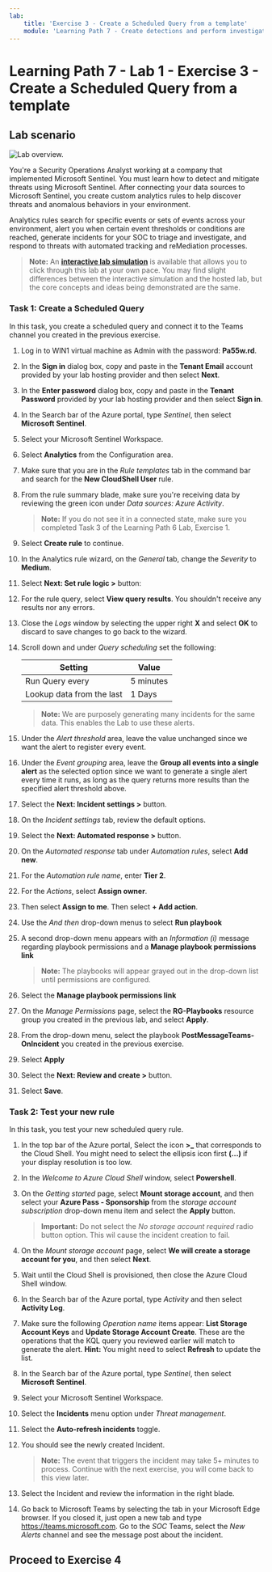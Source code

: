 ```yaml
---
lab:
    title: 'Exercise 3 - Create a Scheduled Query from a template'
    module: 'Learning Path 7 - Create detections and perform investigations using Microsoft Sentinel'
---
```


# Learning Path 7 - Lab 1 - Exercise 3 - Create a Scheduled Query from a template

## Lab scenario

![Lab overview.](../Media/SC-200-Lab_Diagrams_Mod7_L1_Ex3.png)

You're a Security Operations Analyst working at a company that implemented Microsoft Sentinel. You must learn how to detect and mitigate threats using Microsoft Sentinel. After connecting your data sources to Microsoft Sentinel, you create custom analytics rules to help discover threats and anomalous behaviors in your environment.

Analytics rules search for specific events or sets of events across your environment, alert you when certain event thresholds or conditions are reached, generate incidents for your SOC to triage and investigate, and respond to threats with automated tracking and reMediation processes.

>**Note:** An **[interactive lab simulation](https://mslabs.cloudguides.com/guides/SC-200%20Lab%20Simulation%20-%20Create%20a%20scheduled%20query)** is available that allows you to click through this lab at your own pace. You may find slight differences between the interactive simulation and the hosted lab, but the core concepts and ideas being demonstrated are the same. 


### Task 1: Create a Scheduled Query

In this task, you create a scheduled query and connect it to the Teams channel you created in the previous exercise.

1. Log in to WIN1 virtual machine as Admin with the password: **Pa55w.rd**.  

2. In the **Sign in** dialog box, copy and paste in the **Tenant Email** account provided by your lab hosting provider and then select **Next**.

3. In the **Enter password** dialog box, copy and paste in the **Tenant Password** provided by your lab hosting provider and then select **Sign in**.

4. In the Search bar of the Azure portal, type *Sentinel*, then select **Microsoft Sentinel**.

5. Select your Microsoft Sentinel Workspace.

6. Select **Analytics** from the Configuration area.

7. Make sure that you are in the *Rule templates* tab in the command bar and search for the **New CloudShell User** rule.

8. From the rule summary blade, make sure you're receiving data by reviewing the green icon under *Data sources: Azure Activity*.

    >**Note:** If you do not see it in a connected state, make sure you completed Task 3 of the Learning Path 6 Lab, Exercise 1.

9. Select **Create rule** to continue.

10. In the Analytics rule wizard, on the *General* tab, change the *Severity* to **Medium**.

11. Select **Next: Set rule logic >** button:

12. For the rule query, select **View query results**. You shouldn't receive any results nor any errors.

13. Close the *Logs* window by selecting the upper right **X** and select **OK** to discard to save changes to go back to the wizard.

14. Scroll down and under *Query scheduling* set the following:

    |Setting|Value|
    |---|---|
    |Run Query every|5 minutes|
    |Lookup data from the last|1 Days|

    >**Note:** We are purposely generating many incidents for the same data. This enables the Lab to use these alerts.

15. Under the *Alert threshold* area, leave the value unchanged since we want the alert to register every event.

16. Under the *Event grouping* area, leave the **Group all events into a single alert** as the selected option since we want to generate a single alert every time it runs, as long as the query returns more results than the specified alert threshold above.

17. Select the **Next: Incident settings >** button. 

18. On the *Incident settings* tab, review the default options.

19. Select the **Next: Automated response >** button.

20. On the *Automated response* tab under *Automation rules*, select **Add new**.

21. For the *Automation rule name*, enter **Tier 2**.

22. For the *Actions*, select **Assign owner**.

23. Then select **Assign to me**. Then select **+ Add action**.

24. Use the *And then* drop-down menus to select **Run playbook**

25. A second drop-down menu appears with an *Information (i)* message regarding playbook permissions and a **Manage playbook permissions link**

    >**Note:** The playbooks will appear grayed out in the drop-down list until permissions are configured.

26. Select the **Manage playbook permissions link**

27. On the *Manage Permissions* page, select the **RG-Playbooks** resource group you created in the previous lab, and select **Apply**.

28. From the drop-down menu, select the playbook **PostMessageTeams-OnIncident** you created in the previous exercise.

29. Select **Apply**

30. Select the **Next: Review and create >** button.
  
31. Select **Save**.


### Task 2: Test your new rule

In this task, you test your new scheduled query rule.

1. In the top bar of the Azure portal, Select the icon **>_** that corresponds to the Cloud Shell. You might need to select the ellipsis icon first **(...)** if your display resolution is too low.

2. In the *Welcome to Azure Cloud Shell* window, select **Powershell**.

3. On the *Getting started* page, select **Mount storage account**, and then select your **Azure Pass - Sponsorship** from the *storage account subscription* drop-down menu item and select the **Apply** button.

    >**Important:** Do not select the *No storage account required* radio button option. This wil cause the incident creation to fail.

4. On the *Mount storage account* page, select **We will create a storage account for you**, and then select **Next**.

5. Wait until the Cloud Shell is provisioned, then close the Azure Cloud Shell window.

6. In the Search bar of the Azure portal, type *Activity* and then select **Activity Log**.

7. Make sure the following *Operation name* items appear: **List Storage Account Keys** and **Update Storage Account Create**. These are the operations that the KQL query you reviewed earlier will match to generate the alert. **Hint:** You might need to select **Refresh** to update the list.

8. In the Search bar of the Azure portal, type *Sentinel*, then select **Microsoft Sentinel**.

9. Select your Microsoft Sentinel Workspace.

10. Select the **Incidents** menu option under *Threat management*.

11. Select the **Auto-refresh incidents** toggle.

12. You should see the newly created Incident.

    >**Note:** The event that triggers the incident may take 5+ minutes to process. Continue with the next exercise, you will come back to this view later.

13. Select the Incident and review the information in the right blade.

14. Go back to Microsoft Teams by selecting the tab in your Microsoft Edge browser. If you closed it, just open a new tab and type https://teams.microsoft.com. Go to the *SOC* Teams, select the *New Alerts* channel and see the message post about the incident.


## Proceed to Exercise 4
